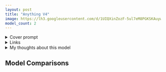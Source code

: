 ```yaml
---
layout: post
title: "Anything V4"
image: https://lh3.googleusercontent.com/d/1UIQXinZozF-5ul7eM8PGKSKAuywdc2vE
model_count: 2
---
```


<details><summary>Cover prompt</summary>
<pre>
masterpiece, best quality, 1girl, blonde hair, short hair, blue eyes, wavy hair, hair ribbon, blue ribbon, detached sleeves, portrait
Negative prompt: (worst quality, low quality:1.3)
Steps: 20, Sampler: Euler a, CFG scale: 7, Seed: 3513050656, Size: 1024x512, Model: anything-v4.0-pruned, Clip skip: 2
</pre>
</details>
<details><summary>Links</summary>

</details>
<details><summary>My thoughts about this model</summary>
Successor of AnythingV3? Nah, this is based off AbyssOrangeMix2 and more models being mixed in. Although not the official continuation of AV3, the results are really nice. I prefer Anyv4 over V4.5 since it feels more consistent, but don't get me wrong, 4.5 is great! At the end of the day it comes down to your preference.
</details>

## Model Comparisons